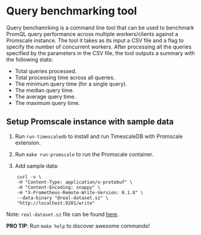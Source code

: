 # Query benchmarking tool
Query benchamrking is a command line tool that can be used to benchmark PromQL query performance across multiple workers/clients against a Promscale instance. The tool it takes as its input a CSV file and a flag to specify the number of concurrent workers. After processing all the queries specified by the parameters in the CSV file, the tool outputs a summary with the following stats:

- Total queries processed.
- Total processing time across all queries.
- The minimum query time (for a single query).
- The median query time.
- The average query time.
- The maximum query time. 

## Setup Promscale instance with sample data

1. Run `run-timescaledb` to install and run TimescaleDB with Promscale extension.


2. Run `make run-promscale` to run the Promscale container.


3. Add sample data:
```
    curl -v \
    -H "Content-Type: application/x-protobuf" \
    -H "Content-Encoding: snappy" \
    -H "X-Prometheus-Remote-Write-Version: 0.1.0" \
    --data-binary "@real-dataset.sz" \
    "http://localhost:9201/write"
   ```
Note: `real-dataset.sz` file can be found [here](https://github.com/timescale/promscale/blob/master/pkg/tests/testdata/real-dataset.sz).

**PRO TIP**: Run `make help` to discover awesome commands!
